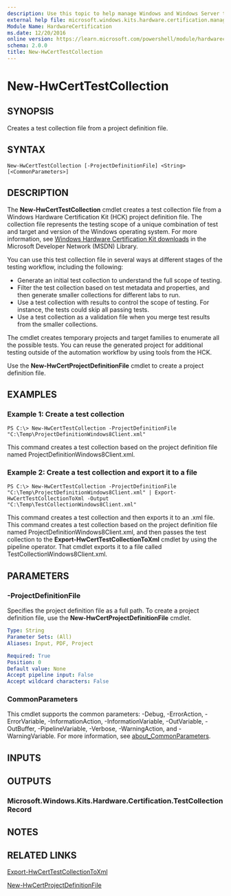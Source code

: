 ```yaml
---
description: Use this topic to help manage Windows and Windows Server technologies with Windows PowerShell.
external help file: microsoft.windows.kits.hardware.certification.management.dll-Help.xml
Module Name: HardwareCertification
ms.date: 12/20/2016
online version: https://learn.microsoft.com/powershell/module/hardwarecertification/new-hwcerttestcollection?view=windowsserver2022-ps&wt.mc_id=ps-gethelp
schema: 2.0.0
title: New-HwCertTestCollection
---
```


# New-HwCertTestCollection

## SYNOPSIS
Creates a test collection file from a project definition file.

## SYNTAX

```
New-HwCertTestCollection [-ProjectDefinitionFile] <String> [<CommonParameters>]
```

## DESCRIPTION
The **New-HwCertTestCollection** cmdlet creates a test collection file from a Windows Hardware Certification Kit (HCK) project definition file.
The collection file represents the testing scope of a unique combination of test and target and version of the Windows operating system.
For more information, see [Windows Hardware Certification Kit downloads](https://go.microsoft.com/fwlink/?LinkId=614978) in the Microsoft Developer Network (MSDN) Library.

You can use this test collection file in several ways at different stages of the testing workflow, including the following: 

- Generate an initial test collection to understand the full scope of testing. 
- Filter the test collection based on test metadata and properties, and then generate smaller collections for different labs to run. 
- Use a test collection with results to control the scope of testing.
For instance, the tests could skip all passing tests. 
- Use a test collection as a validation file when you merge test results from the smaller collections.

The cmdlet creates temporary projects and target families to enumerate all the possible tests.
You can reuse the generated project for additional testing outside of the automation workflow by using tools from the HCK.

Use the **New-HwCertProjectDefinitionFile** cmdlet to create a project definition file.

## EXAMPLES

### Example 1: Create a test collection
```
PS C:\> New-HwCertTestCollection -ProjectDefinitionFile "C:\Temp\ProjectDefinitionWindows8Client.xml"
```

This command creates a test collection based on the project definition file named ProjectDefinitionWindows8Client.xml.

### Example 2: Create a test collection and export it to a file
```
PS C:\> New-HwCertTestCollection -ProjectDefinitionFile "C:\Temp\ProjectDefinitionWindows8Client.xml" | Export-HwCertTestCollectionToXml -Output "C:\Temp\TestCollectionWindows8Client.xml"
```

This command creates a test collection and then exports it to an .xml file.
This command creates a test collection based on the project definition file named ProjectDefinitionWindows8Client.xml, and then passes the test collection to the **Export-HwCertTestCollectionToXml** cmdlet by using the pipeline operator.
That cmdlet exports it to a file called TestCollectionWindows8Client.xml.

## PARAMETERS

### -ProjectDefinitionFile
Specifies the project definition file as a full path.
To create a project definition file, use the **New-HwCertProjectDefinitionFile** cmdlet.

```yaml
Type: String
Parameter Sets: (All)
Aliases: Input, PDF, Project

Required: True
Position: 0
Default value: None
Accept pipeline input: False
Accept wildcard characters: False
```

### CommonParameters
This cmdlet supports the common parameters: -Debug, -ErrorAction, -ErrorVariable, -InformationAction, -InformationVariable, -OutVariable, -OutBuffer, -PipelineVariable, -Verbose, -WarningAction, and -WarningVariable. For more information, see [about_CommonParameters](https://go.microsoft.com/fwlink/?LinkID=113216).

## INPUTS

## OUTPUTS

### Microsoft.Windows.Kits.Hardware.Certification.TestCollectionRecord

## NOTES

## RELATED LINKS

[Export-HwCertTestCollectionToXml](./Export-HwCertTestCollectionToXml.md)

[New-HwCertProjectDefinitionFile](./New-HwCertProjectDefinitionFile.md)

